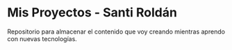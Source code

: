 # Mis Proyectos - Santi Roldán
Repositorio para almacenar el contenido que voy creando mientras aprendo con nuevas tecnologías.
